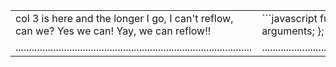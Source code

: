 <table width="100%">
<tr>
<td>
col 3 is  here and the longer I go, I can't reflow, can we? Yes we can! Yay, we can reflow!!
</td>
<td>
```javascript
function (hello) {
  return hello + arguments;
};
```
</td>
</tr>
<tr>
<td>
........................................................................................
</td>
<td>
........................................................................................
</tr>

